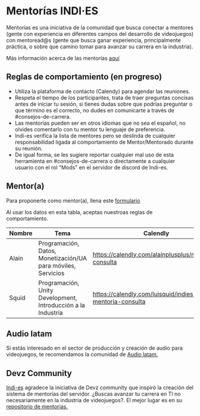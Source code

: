 # Mentorías INDI·ES

Mentorías es una iniciativa de la comunidad que busca conectar a mentores (gente con experiencia en diferentes campos del desarrollo de videojuegos) con   mentoread@s (gente que busca ganar experiencia, principalmente práctica, o sobre que camino tomar para avanzar su carrera en la industria).

Más información acerca de las mentorías [aquí](https://es.wikipedia.org/wiki/Mentor%C3%ADa)

## Reglas de comportamiento (en progreso)
- Utiliza la plataforma de contacto (Calendy) para agendar las reuniones.
- Respeta el tiempo de los participantes, trata de traer preguntas concisas antes de iniciar tu sesión, si tienes dudas sobre que podrías preguntar o que término es el correcto, no dudes en comunicarte a través de #consejos-de-carrera.
- Las mentorías pueden ser en otros idiomas que no sea el español, no olvides comentarlo con tu mentor tu lenguaje de preferencia.
- Indi-es verifica la lista de mentores pero se deslinda de cualquier responsabilidad ligada al comportamiento de Mentor/Mentorado durante su reunión.
- De igual forma, se les sugiere reportar cualquier mal uso de esta herramienta en #consejos-de-carrera o directamente a cualquier usuario con el rol "Mods" en el servidor de discord de Indi-es.

## Mentor(a)
Para proponerte como mentor(a), llena este [formulario](https://docs.google.com/forms/d/1GrudLaOhlcfiZmY-q_ENvC6bdhUSwgd72KR31ewOSU0)

Al usar los datos en esta tabla, aceptas nuestroas reglas de comportamiento.

|Nombre|Tema|Calendly|Twitter|Idioma
|---|---|---|---|---|
|Alain|Programación, Datos, Monetización/UA para móviles, Servicios|https://calendly.com/alainplusplus/mentoria-consulta|[@alainplusplus](https://twitter.com/alainplusplus)|ES/EN|
|Squid|Programación, Unity Development, Introducción a la Industria|https://calendly.com/luisquid/indies-mentoria-consulta|[@luisquid](https://twitter.com/luisquid)|ES/EN

## Audio latam
Si estás interesado en el sector de producción y creación de audio para videojuegos, te recomendamos la comunidad de [Audio latam.](http://gameaudiolatam.org)

## Devz Community
[Indi-es](https://indi-es.com/) agradece la iniciativa de Devz community que inspiró la creación del sistema de mentorías del servidor. ¿Buscas avanzar tu carrera en TI no necesariamente en la industria de videojuegos?. El mejor lugar es en su [repositorio de mentorías.](https://github.com/devzcommunity/community/blob/master/MENTORSHIP.md)
